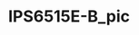 ---
id: '1'
price: '49.40'
title: IPS6515E-B_pic
description: >-
  
default_thumbnail_image: images/huawei/network/IPS6515E-B_pic/front_top.png
default_original_image: images/huawei/network/IPS6515E-B_pic/front_top.png
featured: true
order: 5
category: src/pages/category/network-switches.md
seo:
  title: Nulla suscipit
  description: 'Lorem ipsum dolor sit amet, consectetur adipiscing elit'
  extra:
    - name: 'og:type'
      value: website
      keyName: property
    - name: 'og:title'
      value: Nulla suscipit
      keyName: property
    - name: 'og:description'
      value: 'Lorem ipsum dolor sit amet, consectetur adipiscing elit'
      keyName: property
    - name: 'og:image'
      value: images/huawei/network/IPS6515E-B_pic/front_top.png
      keyName: property
      relativeUrl: true
    - name: 'twitter:card'
      value: summary_large_image
    - name: 'twitter:title'
      value: Nulla suscipit
    - name: 'twitter:description'
      value: 'Lorem ipsum dolor sit amet, consectetur adipiscing elit'
    - name: 'twitter:image'
      value: images/huawei/huaweiAP/IPS6515E-B_pic/front_top.png
      relativeUrl: true
template: product
---